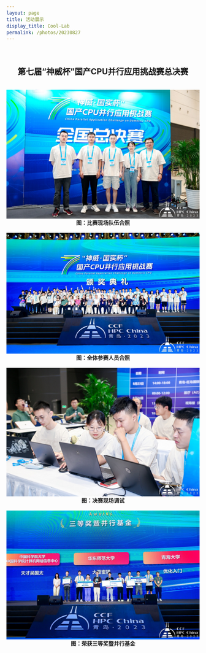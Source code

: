 ```yaml
---
layout: page
title: 活动展示
display_title: Cool-Lab
permalink: /photos/20230827
---
```

<br/>

<center><h2>第七届“神威杯”国产CPU并行应用挑战赛总决赛</h2></center>
<br/>

<img src="../imgs/cpc2023/duiwuhezhao.jpg" align="center" />
<center><strong>图：比赛现场队伍合照</strong></center>
<br/>

<img src="../imgs/cpc2023/quanbuhezhao.jpg" align="center" />
<center><strong>图：全体参赛人员合照</strong></center>
<br/>

<img src="../imgs/cpc2023/deadline.jpg" align="center" />
<center><strong>图：决赛现场调试</strong></center>
<br/>

<img src="../imgs/cpc2023/award.jpg" align="center" />
<center><strong>图：荣获三等奖暨并行基金</strong></center>
<br/>
<br/>
<br/>
